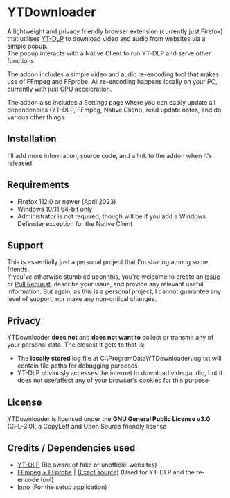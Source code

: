 # YTDownloader

A lightweight and privacy friendly browser extension (currently just Firefox) that utilises [YT-DLP](https://github.com/yt-dlp/yt-dlp) to download video and audio from websites via a simple popup.  
The popup interacts with a Native Client to run YT-DLP and serve other functions.

The addon includes a simple video and audio re-encoding tool that makes use of FFmpeg and FFprobe. All re-encoding happens locally on your PC, currently with just CPU acceleration.

The addon also includes a Settings page where you can easily update all dependencies (YT-DLP, FFmpeg, Native Client), read update notes, and do various other things.

## Installation
I'll add more information, source code, and a link to the addon when it's released.

## Requirements
- Firefox 112.0 or newer (April 2023)
- Windows 10/11 64-bit only
- Administrator is not required, though will be if you add a Windows Defender exception for the Native Client

## Support
This is essentially just a personal project that I'm sharing among some friends.  
If you've otherwise stumbled upon this, you're welcome to create an [Issue](https://github.com/dodekatos/YTDownloader/issues) or [Pull Request](https://github.com/dodekatos/YTDownloader/pulls), describe your issue, and provide any relevant useful information. But again, as this is a personal project, I cannot guarantee any level of support, nor make any non-critical changes.

## Privacy
YTDownloader **does not** and **does not want to** collect or transmit any of your personal data. The closest it gets to that is:
- The **locally stored** log file at C:\ProgramData\YTDownloader\log.txt will contain file paths for debugging purposes
- YT-DLP obviously accesses the internet to download video/audio, but it does not use/affect any of your browser's cookies for this purpose

## License
YTDownloader is licensed under the **GNU General Public License v3.0** (GPL-3.0), a CopyLeft and Open Source friendly license

## Credits / Dependencies used
- [YT-DLP](https://github.com/yt-dlp/yt-dlp) (Be aware of fake or unofficial websites)
- [FFmpeg + FFprobe](https://ffmpeg.org/) | [(Exact source)](https://github.com/GyanD/codexffmpeg) (Used for YT-DLP and the re-encode tool)
- [Inno](https://jrsoftware.org/isinfo.php) (For the setup application)
